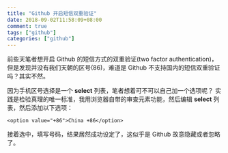 ```yaml
---
title: "Github 开启短信双重验证"
date: 2018-09-02T11:58:09+08:00
comment: true
tags: ["github"]
categories: ["github"]
---
```


前些天笔者想开启 Github 的短信方式的双重验证(two factor authentication)，但是发现并没有我们天朝的区号(86)，难道是 Github 不支持国内的短信双重验证吗？其实不然。
<!--more-->

因为手机区号选择是一个 **select**  列表，笔者想着可不可以自己加一个选项呢？
实践是检验真理的唯一标准，我用浏览器自带的审查元素功能，然后编辑 **select** 列表，然后添加以下选项：

```
<option value="+86">China +86</option>
```

接着选中，填写号码，结果居然成功设定了，这似乎是 Github 故意隐藏或者忽略了。

